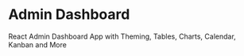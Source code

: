 # Admin Dashboard
React Admin Dashboard App with Theming, Tables, Charts, Calendar, Kanban and More
